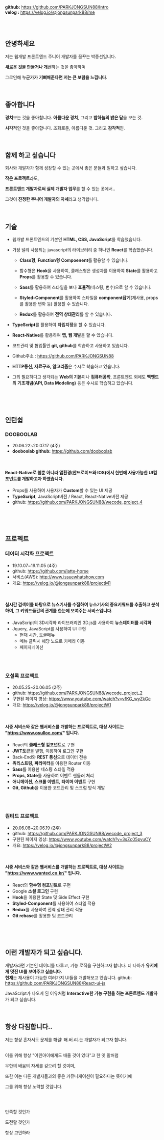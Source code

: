 **github:** https://github.com/PARKJONGSUN88/Intro <br>**velog :** https://velog.io/@jongsunpark88/me

<br>
<br>

## 안녕하세요

저는 웹개발 프론트엔드 주니어 개발자를 꿈꾸는 박종선입니다.

**새로운 것을 만들거나 개선**하는 것을 좋아하며 

그로인해 **누군가가 기뻐해준다면 저는 큰 보람을 느낍니다.**
<br>
<br>
<br>

## 좋아합니다

**경치**보는 것을 좋아합니다. **아름다운 경치**, 그리고 **밤하늘의 밝은 달**을 보는 것.

**시각**적인 것을 좋아합니다. 조화로운, 아름다운 것. 그리고 **감각적**인.
<br>
<br>
<br>

## 함께 하고 싶습니다

회사와 개발자가 함께 성장할 수 있는 곳에서 좋은 분들과 일하고 싶습니다.

**작은 프로젝트**라도, 

**프론트엔드 개발자로써 실제 개발자 업무**를 할 수 있는 곳에서..

그것이 **진정한 주니어 개발자의 자세**라고 생각합니다.
<br>
<br>
<br>

## 기술
- 웹개발 프론트엔드의 기본인 **HTML, CSS, JavaScript**를 학습했습니다.
- 가장 널리 사용되는 javascript의 라이브러리 중 하나인 **React**를 학습했습니다.
   - **Class형**, **Function형** **Compoenent**를 활용할 수 있습니다.
   
   - 함수형은 **Hook**을 사용하여, 클래스형은 생성자를 이용하여 **State**를 활용하고 **Props**를 활용할 수 있습니다.
   
   - **Sass**를 활용하여 스타일을 보다 **효율적**(네스팅, 변수)으로 할 수 있습니다.
   
   - **Styled-Component**를 활용하여 스타일을 **component답게**(재사용, props를 활용한 변화 등) 활용할 수 있습니다.
   
   - **Redux**를 활용하여 **전역 상태관리**를 할 수 있습니다.      
     
- **TypeScript**를 활용하여 **타입지정**을 할 수 있습니다.  
- **React-Native**를 활용하여 **앱, 웹 개발**을 할 수 있습니다.

- 코드관리 및 협업툴인 **git, github**를 학습하고 사용하고 있습니다.
- Github주소 : https://github.com/PARKJONGSUN88
- **HTTP통신, 자료구조, 알고리즘**은 수시로 학습하고 있습니다.
- 그외 필요하다고 생각되는 **Web의 기본**이나 **컴퓨터공학**, 프론트엔드 외에도 **백엔드의 기초개념(API, Data Modeling)** 등은 수시로 학습하고 있습니다.
<br>
<br>
<br>

## 인턴쉽

### DOOBOOLAB
- 20.06.22~20.07.17 (4주)
- **dooboolab github:** https://github.com/dooboolab

<br>

#### React-Native로 웹뿐 아니라 앱환경(안드로이드와 IOS)에서 한번에 사용가능한 UI컴포넌트를 개발하고자 하였습니다.

-  Props를 사용하여 사용자가 **Custom**할 수 있는 UI 제공
-  **TypeScript**, JavaScript버전 / React, React-Native버전 제공
-  github:  https://github.com/PARKJONGSUN88/wecode_project_4
<br>
<br>
<br>

## 프로젝트

### 데이터 시각화 프로젝트
- 19.10.07~19.11.05 (4주)
- github: https://github.com/latte-horse
- 서비스(AWS): http://www.issuewhatshow.com
- 개요: https://velog.io/@jongsunpark88/projectM1

<br>

#### 실시간 검색어를 바탕으로 뉴스기사를 수집하여 뉴스기사의 중요키워드를 추출하고 분석하여, 그 키워드들간의 관계를 한눈에 보여주는 서비스입니다.

-  JavaScript의 3D시각화 라이브러리인 3D.js를 사용하여 **뉴스데이터를 시각화**
-  Jquery, JavaScript를 사용하여 UI 구현
   - 현재 시간, 토글메뉴
   - 메뉴 클릭시 해당 노드로 카메라 이동
   - 페이지네이션
<br>
<br>

### 오설록 프로젝트
- 20.05.25~20.06.05 (2주)
- github: https://github.com/PARKJONGSUN88/wecode_project_2
- 구현된 페이지 영상: https://www.youtube.com/watch?v=vfKG_wyZkGc
- 개요: https://velog.io/@jongsunpark88/projectW1

<br>

#### 시중 서비스와 같은 웹서비스를 개발하는 프로젝트로, 대상 사이트는 "https://www.osulloc.com/" 입니다.

-  React의 **클래스형 컴포넌트**로 구현
-  **JWT토큰**을 발행, 이용하여 로그인 구현
-  Back-End와 **REST 통신**으로 데이터 전송
-  **쿼리스트링, 파라미터**를 이용한 Router 이동
-  **Sass**를 이용한 네스팅 스타일 적용
-  **Props, State**를 사용하여 이벤트 핸들러 처리
-  **애니메이션, 스크롤 이벤트, 타이머 이벤트** 구현
-  **Git, Github**을 이용한 코드관리 및 스크럼 방식 개발
<br>  
<br>

### 원티드 프로젝트
- 20.06.08~20.06.19 (2주)
- github:  https://github.com/PARKJONGSUN88/wecode_project_3
- 구현된 페이지 영상:  https://www.youtube.com/watch?v=3sZc05pvuCY
- 개요: https://velog.io/@jongsunpark88/projectW2

<br>

#### 시중 서비스와 같은 웹서비스를 개발하는 프로젝트로, 대상 사이트는 "https://www.wanted.co.kr/" 입니다.

-  React의 **함수형 컴포넌트**로 구현
-  Google **소셜 로그인** 구현
-  **Hook**을 이용한 State 및 Side Effect 구현
-  **Styled-Component**를 사용하여 스타일 적용
-  **Redux**를 사용하여 전역 상태 관리 적용
-  **Git rebase**를 활용한 팀 코드관리
<br>
<br>
<br>

## 이런 개발자가 되고 싶습니다.

개발자라면 기본인 데이터를 다루고, 기능 로직을 구현하고자 합니다.
더 나아가 **유저에게 멋진 UI를 보여주고 싶습니다.**
<br>
**현재**는 재사용이 가능한 여러가지 UI들을 개발해보고 있습니다.
github: https://github.com/PARKJONGSUN88/React-ui-js
<br>

JavaScript가 나오게 된 이유처럼
**Interactive한 기능 구현을 하는 프론트엔드 개발자**가 되고 싶습니다.
<br>
<br>
<br>

## 항상 다짐합니다..

저는 항상 혼자서도 문제를 해결! 해.버.리.는 개발자가 되고자 합니다.
<br>
<br>

이를 위해 항상 "어린아이에게도 배울 것이 있다"고 한 옛 말처럼

무한의 배움의 자세를 갖으려 할 것이며, 

또한 이는 다른 개발자들과의 좋은 커뮤니케이션이 필요하다는 뜻이기에

그를 위해 항상 노력할 것입니다. 


<br>
<br>



만족할 것인가

도전할 것인가

항상 고민하라
